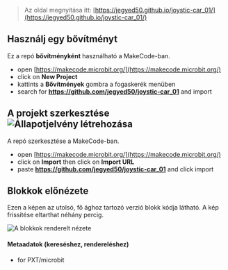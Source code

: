 
> Az oldal megnyitása itt: [https://jegyed50.github.io/joystic-car_01/](https://jegyed50.github.io/joystic-car_01/)

## Használj egy bővítményt

Ez a repó **bővítményként** használható a MakeCode-ban.

* open [https://makecode.microbit.org/](https://makecode.microbit.org/)
* click on **New Project**
* kattints a **Bővítmények** gombra a fogaskerék menüben
* search for **https://github.com/jegyed50/joystic-car_01** and import

## A projekt szerkesztése ![Állapotjelvény létrehozása](https://github.com/jegyed50/joystic-car_01/workflows/MakeCode/badge.svg)

A repó szerkesztése a MakeCode-ban.

* open [https://makecode.microbit.org/](https://makecode.microbit.org/)
* click on **Import** then click on **Import URL**
* paste **https://github.com/jegyed50/joystic-car_01** and click import

## Blokkok előnézete

Ezen a képen az utolsó, fő ághoz tartozó verzió blokk kódja látható.
A kép frissítése eltarthat néhány percig.

![A blokkok renderelt nézete](https://github.com/jegyed50/joystic-car_01/raw/master/.github/makecode/blocks.png)

#### Metaadatok (kereséshez, rendereléshez)

* for PXT/microbit
<script src="https://makecode.com/gh-pages-embed.js"></script><script>makeCodeRender("{{ site.makecode.home_url }}", "{{ site.github.owner_name }}/{{ site.github.repository_name }}");</script>
